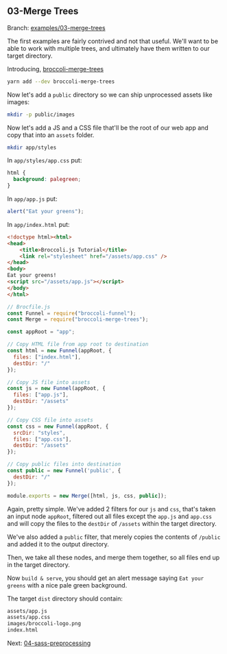 ## 03-Merge Trees

Branch: [examples/03-merge-trees](https://github.com/oligriffiths/broccolijs-tutorial/tree/examples/03-merge-trees)

The first examples are fairly contrived and not that useful. We'll want to be able to work with multiple trees,
and ultimately have them written to our target directory.

Introducing, [broccoli-merge-trees](https://github.com/broccolijs/broccoli-merge-trees)

```sh
yarn add --dev broccoli-merge-trees
```

Now let's add a `public` directory so we can ship unprocessed assets like images:

```sh
mkdir -p public/images
```

Now let's add a JS and a CSS file that'll be the root of our web app and copy that into an `assets` folder.

```sh
mkdir app/styles
```

In `app/styles/app.css` put:

```css
html {
  background: palegreen;
}
```

In `app/app.js` put:

```js
alert("Eat your greens");
```

In `app/index.html` put:

```html
<!doctype html><html>
<head>
    <title>Broccoli.js Tutorial</title>
    <link rel="stylesheet" href="/assets/app.css" />
</head>
<body>
Eat your greens!
<script src="/assets/app.js"></script>
</body>
</html>
```

```js
// Brocfile.js
const Funnel = require("broccoli-funnel");
const Merge = require("broccoli-merge-trees");

const appRoot = "app";

// Copy HTML file from app root to destination
const html = new Funnel(appRoot, {
  files: ["index.html"],
  destDir: "/"
});

// Copy JS file into assets
const js = new Funnel(appRoot, {
  files: ["app.js"],
  destDir: "/assets"
});

// Copy CSS file into assets
const css = new Funnel(appRoot, {
  srcDir: "styles",
  files: ["app.css"],
  destDir: "/assets"
});

// Copy public files into destination
const public = new Funnel('public', {
  destDir: "/"
});

module.exports = new Merge([html, js, css, public]);
```

Again, pretty simple. We've added 2 filters for our `js` and `css`, that's taken an input node `appRoot`, filtered out
all files except the `app.js` and `app.css` and will copy the files to the `destDir` of `/assets` within the target
directory.

We've also added a `public` filter, that merely copies the contents of `/public` and added it to the output directory.

Then, we take all these nodes, and merge them together, so all files end up in the target directory.

Now `build & serve`, you should get an alert message saying `Eat your greens` with a nice pale green background.

The target `dist` directory should contain:

```sh
assets/app.js
assets/app.css
images/broccoli-logo.png
index.html
```

Next: [04-sass-preprocessing](/docs/04-sass-preprocessing.md)
